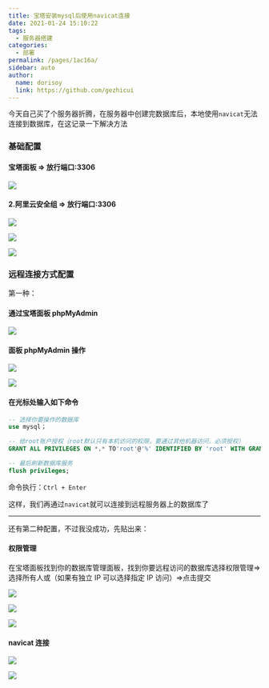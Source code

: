 ```yaml
---
title: 宝塔安装mysql后使用navicat连接
date: 2021-01-24 15:10:22
tags:
  - 服务器搭建
categories:
  - 部署
permalink: /pages/1ac16a/
sidebar: auto
author:
  name: dorisoy
  link: https://github.com/gezhicui
---
```


今天自己买了个服务器折腾，在服务器中创建完数据库后，本地使用`navicat`无法连接到数据库，在这记录一下解决方法

### 基础配置

#### 宝塔面板 => 放行端口:3306

![](https://yangblogimg.oss-cn-hangzhou.aliyuncs.com/blogImg/放行端口.png)

#### 2.阿里云安全组 => 放行端口:3306

![](https://yangblogimg.oss-cn-hangzhou.aliyuncs.com/blogImg/1238941-20190418094559780-716689832.png)

![](https://yangblogimg.oss-cn-hangzhou.aliyuncs.com/blogImg/1238941-20190418094439006-1724183264.png)

![](https://yangblogimg.oss-cn-hangzhou.aliyuncs.com/blogImg/1238941-20190418094903913-1417230784.png)

### 远程连接方式配置

第一种：

#### 通过宝塔面板 phpMyAdmin

![](https://yangblogimg.oss-cn-hangzhou.aliyuncs.com/blogImg/1238941-20190418095310063-2039931197.png)

#### 面板 phpMyAdmin 操作

![](https://yangblogimg.oss-cn-hangzhou.aliyuncs.com/blogImg/1238941-20190418095751279-1585934843.png)

![](https://yangblogimg.oss-cn-hangzhou.aliyuncs.com/blogImg/1238941-20190418095919907-668358998.png)

#### 在光标处输入如下命令

```sql
-- 选择你要操作的数据库
use mysql；

-- 给root账户授权（root默认只有本机访问的权限，要通过其他机器访问，必须授权）
GRANT ALL PRIVILEGES ON *.* TO'root'@'%' IDENTIFIED BY 'root' WITH GRANT OPTION;

-- 最后刷新数据库服务
flush privileges;
```

命令执行：`Ctrl + Enter`

这样，我们再通过`navicat`就可以连接到远程服务器上的数据库了

---

还有第二种配置，不过我没成功，先贴出来：

#### 权限管理

在宝塔面板找到你的数据库管理面板，找到你要远程访问的数据库选择权限管理=>选择所有人或（如果有独立 IP 可以选择指定 IP 访问）=>点击提交

![](https://yangblogimg.oss-cn-hangzhou.aliyuncs.com/blogImg/1238941-20190826093542176-849388633.png)

![](https://yangblogimg.oss-cn-hangzhou.aliyuncs.com/blogImg/1238941-20190826093658600-2121359886.png)

![](https://yangblogimg.oss-cn-hangzhou.aliyuncs.com/blogImg/1238941-20190826094146198-173346913.png)

#### navicat 连接

![](https://yangblogimg.oss-cn-hangzhou.aliyuncs.com/blogImg/1238941-20190826094238577-714789314.png)

![](https://yangblogimg.oss-cn-hangzhou.aliyuncs.com/blogImg/1238941-20190826094708779-549641841.png)
